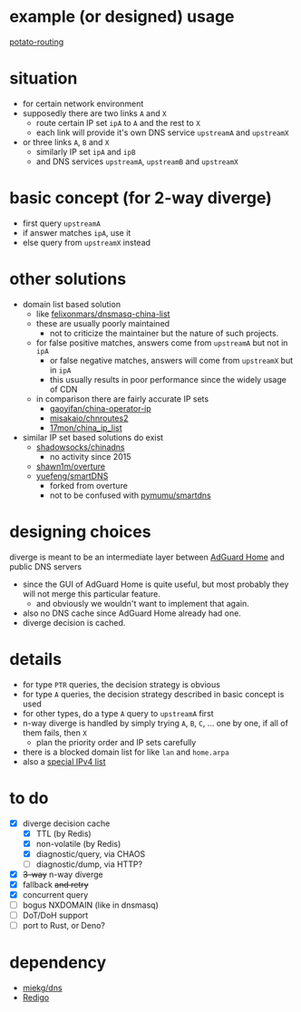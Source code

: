 
example (or designed) usage
===
[potato-routing]

situation
===
* for certain network environment
* supposedly there are two links `A` and `X`
	* route certain IP set `ipA` to `A` and the rest to `X`
	* each link will provide it's own DNS service `upstreamA` and `upstreamX`
* or three links `A`, `B` and `X`
	* similarly IP set `ipA` and `ipB`
	* and DNS services `upstreamA`, `upstreamB` and `upstreamX`

basic concept (for 2-way diverge)
===
* first query `upstreamA`
* if answer matches `ipA`, use it
* else query from `upstreamX` instead

other solutions
===
* domain list based solution
	* like [felixonmars/dnsmasq-china-list]
	* these are usually poorly maintained
		* not to criticize the maintainer but the nature of such projects.
	* for false positive matches, answers come from `upstreamA` but not in `ipA`
		* or false negative matches, answers will come from `upstreamX` but in `ipA`
		* this usually results in poor performance since the widely usage of CDN
	* in comparison there are fairly accurate IP sets
		* [gaoyifan/china-operator-ip]
		* [misakaio/chnroutes2]
		* [17mon/china_ip_list]
* similar IP set based solutions do exist
	* [shadowsocks/chinadns]
		* no activity since 2015
	* [shawn1m/overture]
	* [yuefeng/smartDNS]
		* forked from overture
		* not to be confused with [pymumu/smartdns]

designing choices
===
diverge is meant to be an intermediate layer between [AdGuard Home] and public DNS servers
* since the GUI of AdGuard Home is quite useful,
but most probably they will not merge this particular feature.
	* and obviously we wouldn't want to implement that again.
* also no DNS cache since AdGuard Home already had one.
* diverge decision is cached.

details
===
* for type `PTR` queries, the decision strategy is obvious
* for type `A` queries, the decision strategy described in basic concept is used
* for other types, do a type `A` query to `upstreamA` first
* n-way diverge is handled by simply trying `A`, `B`, `C`, ... one by one, if all of them fails, then `X`
	* plan the priority order and IP sets carefully
* there is a blocked domain list for like `lan` and `home.arpa`
* also a [special IPv4 list][iana-ipv4-special]

to do
===
- [x] diverge decision cache
	- [x] TTL (by Redis)
	- [x] non-volatile (by Redis)
	- [x] diagnostic/query, via CHAOS
	- [ ] diagnostic/dump, via HTTP?
- [x] <del>3-way</del> n-way diverge
- [x] fallback <del>and retry</del>
- [x] concurrent query
- [ ] bogus NXDOMAIN (like in dnsmasq)
- [ ] DoT/DoH support
- [ ] port to Rust, or Deno?

dependency
===
* [miekg/dns]
* [Redigo]

[potato-routing]: https://github.com/Jimmy-Z/potato-routing
[miekg/dns]: https://github.com/miekg/dns
[Redigo]: https://github.com/gomodule/redigo
[AdGuard Home]: https://adguard.com/en/adguard-home/overview.html
[iana-ipv4-special]: https://www.iana.org/assignments/iana-ipv4-special-registry/iana-ipv4-special-registry.xhtml
[dnsmasq]: http://www.thekelleys.org.uk/dnsmasq/doc.html
[gaoyifan/china-operator-ip]: https://github.com/gaoyifan/china-operator-ip
[misakaio/chnroutes2]: https://github.com/misakaio/chnroutes2
[17mon/china_ip_list]: https://github.com/17mon/china_ip_list
[felixonmars/dnsmasq-china-list]: https://github.com/felixonmars/dnsmasq-china-list
[shadowsocks/chinadns]: https://github.com/shadowsocks/ChinaDNS
[shawn1m/overture]: https://github.com/shawn1m/overture
[pymumu/smartdns]: https://github.com/pymumu/smartdns
[yuefeng/smartDNS]: https://github.com/import-yuefeng/smartDNS
